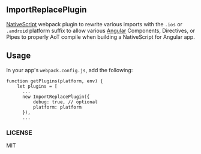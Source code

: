 ## ImportReplacePlugin

[NativeScript](https://www.nativescript.org/) webpack plugin to rewrite various imports with the `.ios` or `.android` platform suffix to allow various [Angular](https://angular.io/) Components, Directives, or Pipes to properly AoT compile when building a NativeScript for Angular app.

## Usage

In your app's `webpack.config.js`, add the following:

```
function getPlugins(platform, env) {
    let plugins = [
      ...
      new ImportReplacePlugin({
          debug: true, // optional 
          platform: platform
      }),
      ...
```

### LICENSE

MIT
